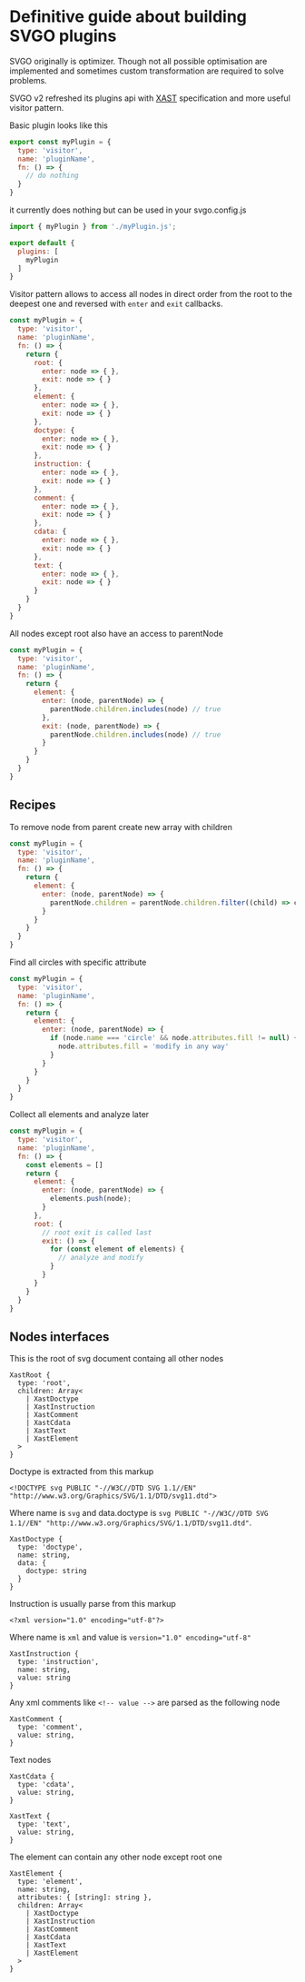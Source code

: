 # Definitive guide about building SVGO plugins

SVGO originally is optimizer. Though not all possible optimisation are implemented
and sometimes custom transformation are required to solve problems.

SVGO v2 refreshed its plugins api with [XAST](https://github.com/syntax-tree/xast) specification and more useful visitor pattern.

Basic plugin looks like this

```js
export const myPlugin = {
  type: 'visitor',
  name: 'pluginName',
  fn: () => {
    // do nothing
  }
}
```

it currently does nothing but can be used in your svgo.config.js

```js
import { myPlugin } from './myPlugin.js';

export default {
  plugins: [
    myPlugin
  ]
}
```

Visitor pattern allows to access all nodes in direct order from the root to the deepest one and reversed with `enter` and `exit` callbacks.

```js
const myPlugin = {
  type: 'visitor',
  name: 'pluginName',
  fn: () => {
    return {
      root: {
        enter: node => { },
        exit: node => { }
      },
      element: {
        enter: node => { },
        exit: node => { }
      },
      doctype: {
        enter: node => { },
        exit: node => { }
      },
      instruction: {
        enter: node => { },
        exit: node => { }
      },
      comment: {
        enter: node => { },
        exit: node => { }
      },
      cdata: {
        enter: node => { },
        exit: node => { }
      },
      text: {
        enter: node => { },
        exit: node => { }
      }
    }
  }
}
```

All nodes except root also have an access to parentNode

```js
const myPlugin = {
  type: 'visitor',
  name: 'pluginName',
  fn: () => {
    return {
      element: {
        enter: (node, parentNode) => {
          parentNode.children.includes(node) // true
        },
        exit: (node, parentNode) => {
          parentNode.children.includes(node) // true
        }
      }
    }
  }
}
```

## Recipes

To remove node from parent create new array with children

```js
const myPlugin = {
  type: 'visitor',
  name: 'pluginName',
  fn: () => {
    return {
      element: {
        enter: (node, parentNode) => {
          parentNode.children = parentNode.children.filter((child) => child !== node);
        }
      }
    }
  }
}
```

Find all circles with specific attribute

```js
const myPlugin = {
  type: 'visitor',
  name: 'pluginName',
  fn: () => {
    return {
      element: {
        enter: (node, parentNode) => {
          if (node.name === 'circle' && node.attributes.fill != null) {
            node.attributes.fill = 'modify in any way'
          }
        }
      }
    }
  }
}
```

Collect all elements and analyze later

```js
const myPlugin = {
  type: 'visitor',
  name: 'pluginName',
  fn: () => {
    const elements = []
    return {
      element: {
        enter: (node, parentNode) => {
          elements.push(node);
        }
      },
      root: {
        // root exit is called last
        exit: () => {
          for (const element of elements) {
            // analyze and modify
          }
        }
      }
    }
  }
}
```

## Nodes interfaces

This is the root of svg document containg all other nodes

```
XastRoot {
  type: 'root',
  children: Array<
    | XastDoctype
    | XastInstruction
    | XastComment
    | XastCdata
    | XastText
    | XastElement
  >
}
```

Doctype is extracted from this markup

```
<!DOCTYPE svg PUBLIC "-//W3C//DTD SVG 1.1//EN" "http://www.w3.org/Graphics/SVG/1.1/DTD/svg11.dtd">
```

Where name is `svg` and data.doctype is `svg PUBLIC "-//W3C//DTD SVG 1.1//EN" "http://www.w3.org/Graphics/SVG/1.1/DTD/svg11.dtd"`.

```
XastDoctype {
  type: 'doctype',
  name: string,
  data: {
    doctype: string
  }
}
```

Instruction is usually parse from this markup

```
<?xml version="1.0" encoding="utf-8"?>
```

Where name is `xml` and value is `version="1.0" encoding="utf-8"`

```
XastInstruction {
  type: 'instruction',
  name: string,
  value: string
}
```

Any xml comments like `<!-- value -->` are parsed as the following node

```
XastComment {
  type: 'comment',
  value: string,
}
```

Text nodes

```
XastCdata {
  type: 'cdata',
  value: string,
}
```

```
XastText {
  type: 'text',
  value: string,
}
```

The element can contain any other node except root one

```
XastElement {
  type: 'element',
  name: string,
  attributes: { [string]: string },
  children: Array<
    | XastDoctype
    | XastInstruction
    | XastComment
    | XastCdata
    | XastText
    | XastElement
  >
}
```
